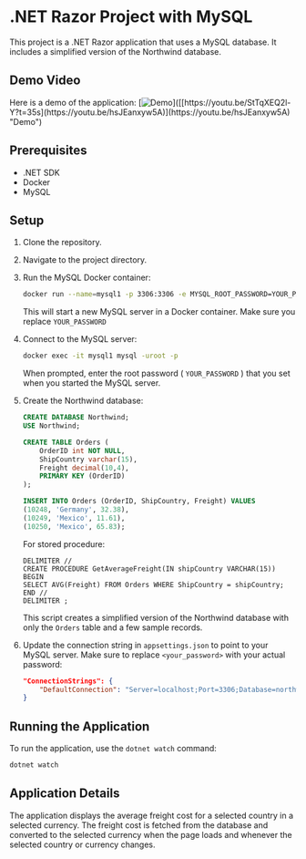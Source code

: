# .NET Razor Project with MySQL

This project is a .NET Razor application that uses a MySQL database. It includes a simplified version of the Northwind database.

## Demo Video

Here is a demo of the application:
[![Demo]([https://i.sstatic.net/q3ceS.png](https://github.com/emadgit/blog/blob/main/midalia-blog/public/assets/demo.png))]([[https://youtu.be/StTqXEQ2l-Y?t=35s](https://youtu.be/hsJEanxyw5A)](https://youtu.be/hsJEanxyw5A) "Demo")

## Prerequisites

- .NET SDK
- Docker
- MySQL

## Setup

1. Clone the repository.

2. Navigate to the project directory.

3. Run the MySQL Docker container:

    ```bash
    docker run --name=mysql1 -p 3306:3306 -e MYSQL_ROOT_PASSWORD=YOUR_PASSWORD -e MYSQL_DATABASE=mydatabase -d mysql:latest
    ```

    This will start a new MySQL server in a Docker container. Make sure you replace `YOUR_PASSWORD`

4. Connect to the MySQL server:

    ```bash
    docker exec -it mysql1 mysql -uroot -p
    ```

    When prompted, enter the root password ( `YOUR_PASSWORD` ) that you set when you started the MySQL server.

5. Create the Northwind database:

    ```sql
    CREATE DATABASE Northwind;
    USE Northwind;

    CREATE TABLE Orders (
        OrderID int NOT NULL,
        ShipCountry varchar(15),
        Freight decimal(10,4),
        PRIMARY KEY (OrderID)
    );

    INSERT INTO Orders (OrderID, ShipCountry, Freight) VALUES
    (10248, 'Germany', 32.38),
    (10249, 'Mexico', 11.61),
    (10250, 'Mexico', 65.83);
    ```

    For stored procedure: 

    ```
    DELIMITER //
    CREATE PROCEDURE GetAverageFreight(IN shipCountry VARCHAR(15))
    BEGIN
    SELECT AVG(Freight) FROM Orders WHERE ShipCountry = shipCountry;
    END //
    DELIMITER ;
    ```

    This script creates a simplified version of the Northwind database with only the `Orders` table and a few sample records.

6. Update the connection string in `appsettings.json` to point to your MySQL server. Make sure to replace `<your_password>` with your actual password:

    ```json
    "ConnectionStrings": {
        "DefaultConnection": "Server=localhost;Port=3306;Database=northwind;User=root;Password=<your_password>;"
    }
    ```

## Running the Application

To run the application, use the `dotnet watch` command:

```bash
dotnet watch
```

## Application Details
The application displays the average freight cost for a selected country in a selected currency. The freight cost is fetched from the database and converted to the selected currency when the page loads and whenever the selected country or currency changes.

